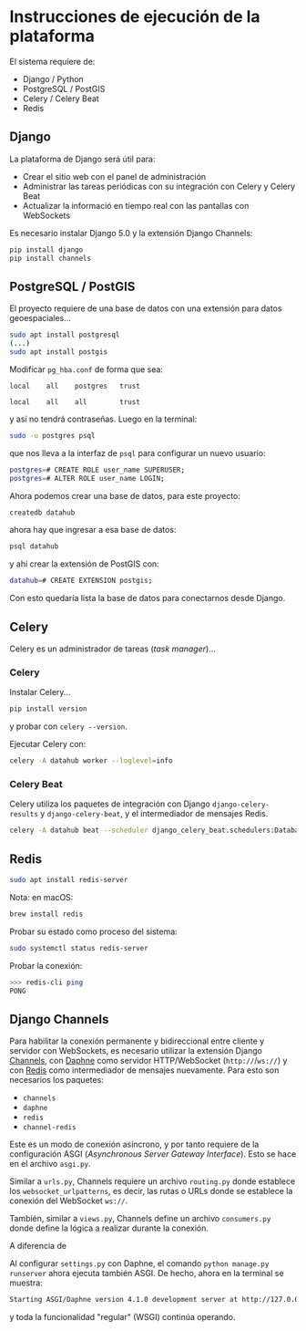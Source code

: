 # Instrucciones de ejecución de la plataforma

El sistema requiere de:

- Django / Python
- PostgreSQL / PostGIS
- Celery / Celery Beat
- Redis

## Django

La plataforma de Django será útil para:

- Crear el sitio web con el panel de administración
- Administrar las tareas periódicas con su integración con Celery y Celery Beat
- Actualizar la informació en tiempo real con las pantallas con WebSockets

Es necesario instalar Django 5.0 y la extensión Django Channels:

```bash
pip install django
pip install channels
```

## PostgreSQL / PostGIS

El proyecto requiere de una base de datos con una extensión para datos geoespaciales...

```bash
sudo apt install postgresql
(...)
sudo apt install postgis
```

Modificar `pg_hba.conf` de forma que sea:

```text
local    all    postgres   trust

local    all    all        trust
```
y así no tendrá contraseñas. Luego en la terminal:

```bash
sudo -u postgres psql
```

que nos lleva a la interfaz de `psql` para configurar un nuevo usuario:

```bash
postgres=# CREATE ROLE user_name SUPERUSER;
postgres=# ALTER ROLE user_name LOGIN;
```

Ahora podemos crear una base de datos, para este proyecto:

```bash
createdb datahub
```

ahora hay que ingresar a esa base de datos:

```bash
psql datahub
```

y ahí crear la extensión de PostGIS con:

```bash
datahub=# CREATE EXTENSION postgis;
```

Con esto quedaría lista la base de datos para conectarnos desde Django.

## Celery

Celery es un administrador de tareas (_task manager_)...

### Celery

Instalar Celery...

```bash
pip install version
```

y probar con `celery --version`.

Ejecutar Celery con:

```bash
celery -A datahub worker --loglevel=info
```

### Celery Beat

Celery utiliza los paquetes de integración con Django `django-celery-results` y `django-celery-beat`, y el intermediador de mensajes Redis.

```bash
celery -A datahub beat --scheduler django_celery_beat.schedulers:DatabaseScheduler --loglevel=info
```

## Redis

```bash
sudo apt install redis-server
```

Nota: en macOS:

```bash
brew install redis
```

Probar su estado como proceso del sistema:

```bash
sudo systemctl status redis-server
```

Probar la conexión:

```bash
>>> redis-cli ping
PONG
```

## Django Channels

Para habilitar la conexión permanente y bidireccional entre cliente y servidor con WebSockets, es necesario utilizar la extensión Django [Channels](https://channels.readthedocs.io/en/latest/), con [Daphne](https://github.com/django/daphne) como servidor HTTP/WebSocket (`http://`/`ws://`) y con [Redis](https://github.com/django/channels_redis) como intermediador de mensajes nuevamente. Para esto son necesarios los paquetes:

- `channels`
- `daphne`
- `redis`
- `channel-redis`

Este es un modo de conexión asíncrono, y por tanto requiere de la configuración ASGI (*Asynchronous Server Gateway Interface*). Esto se hace en el archivo `asgi.py`.

Similar a `urls.py`, Channels requiere un archivo `routing.py` donde establece los `websocket_urlpatterns`, es decir, las rutas o URLs donde se establece la conexión del WebSocket `ws://`.

También, similar a `views.py`, Channels define un archivo `consumers.py` donde define la lógica a realizar durante la conexión.

A diferencia de 

Al configurar `settings.py` con Daphne, el comando `python manage.py runserver` ahora ejecuta también ASGI. De hecho, ahora en la terminal se muestra:

```bash
Starting ASGI/Daphne version 4.1.0 development server at http://127.0.0.1:8000/
```
y toda la funcionalidad "regular" (WSGI) continúa operando.